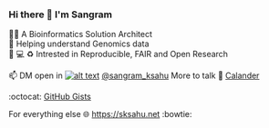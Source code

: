 ### Hi there 👋 I'm Sangram

:technologist: A Bioinformatics Solution Architect  
:dna: Helping understand Genomics data  
:twisted_rightwards_arrows: :computer: :recycle: Intrested in Reproducible, FAIR and Open Research  

:mailbox: DM open in [![alt text][1.1]][1] [@sangram_ksahu] More to talk :calendar: [Calander](https://calendly.com/sksahu/meeting)

:octocat: [GitHub Gists](https://gist.github.com/sk-sahu) 

For everything else :globe_with_meridians: https://sksahu.net :bowtie:

[1.1]: http://i.imgur.com/tXSoThF.png
[1]: http://www.twitter.com/sangram_ksahu
[@sangram_ksahu]: http://www.twitter.com/sangram_ksahu

<!--

This is comment and won't be shown anything inside this

-->

